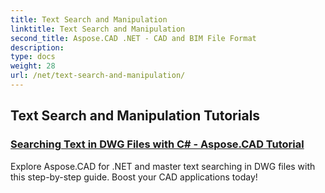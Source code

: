 ```yaml
---
title: Text Search and Manipulation
linktitle: Text Search and Manipulation
second_title: Aspose.CAD .NET - CAD and BIM File Format
description: 
type: docs
weight: 28
url: /net/text-search-and-manipulation/
---
```


## Text Search and Manipulation Tutorials
### [Searching Text in DWG Files with C# - Aspose.CAD Tutorial](./searching-text-in-dwg-files/)
Explore Aspose.CAD for .NET and master text searching in DWG files with this step-by-step guide. Boost your CAD applications today!